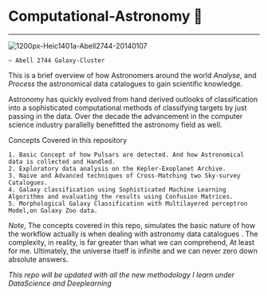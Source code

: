 # Computational-Astronomy 🌌
***

![1200px-Heic1401a-Abell2744-20140107](https://user-images.githubusercontent.com/45916202/90437120-73a1a380-e0ef-11ea-8a08-fa41bf18488e.jpg)


    ~ Abell 2744 Galaxy-Cluster


This is a brief overview of how Astronomers around the world _Analyse_, and _Process_ the astronomical data catalogues to gain scientific knowledge. 

Astronomy has quickly evolved from hand derived outlooks of classification into a sophisticated computational methods of classifying targets by just passing in the data. Over the decade the advancement in the computer science industry parallelly benefitted the astronomy field as well.

Concepts Covered in this repository
```
1. Basic Concept of how Pulsars are detected. And how Astronomical data is collected and Handled.
2. Exploratory data analysis on the Kepler-Exoplanet Archive.
3. Naive and Advanced techniques of Cross-Matching two Sky-survey Catalogues.
4. Galaxy classification using Sophisticated Machine Learning Algorithms and evaluating the results using Confusion Matrices.
5. Morphological Galaxy Classification with Multilayered perceptron Model,on Galaxy Zoo data.
```


_Note_, The concepts covered in this repo,  simulates the basic nature of how the workflow actually is when dealing with astronomy data catalogues . The complexity, in reality, is far greater than what we can comprehend, At least for me. Ultimately, the universe itself is infinite and we can never zero down absolute answers.



_This repo will be updated with all the new methodology I learn under DataScience and Deeplearning_
